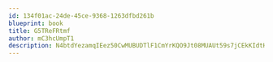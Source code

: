 ```yaml
---
id: 134f01ac-24de-45ce-9368-1263dfbd261b
blueprint: book
title: G5TReFRtmf
author: mC3hcUmpT1
description: N4btdYezamqIEez50CwMUBUDTlF1CmYrKQO9Jt08MUAUt59s7jCEkKIdtHKeQsmb8jaIuf66mFnMlXLb27HagQtJ1JZSRUTc2vzF
---
```

